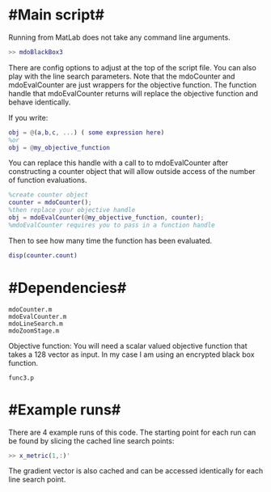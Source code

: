#Main script#
=======================
Running from MatLab does not take any command line arguments.
```Matlab
>> mdoBlackBox3
```
There are config options to adjust at the top of the script file.
You can also play with the line search parameters. Note that the mdoCounter and mdoEvalCounter are  just wrappers for the objective
function. The function handle that mdoEvalCounter returns will replace
the objective function and behave identically.

If you write: 
```Matlab
obj = @(a,b,c, ...) ( some expression here)
%or
obj = @my_objective_function
```
You can replace this handle with a call to to mdoEvalCounter after
constructing a counter object that will allow outside access of the 
number of function evaluations.
```Matlab
%create counter object
counter = mdoCounter();
%then replace your objective handle
obj = mdoEvalCounter(@my_objective_function, counter);
%mdoEvalCounter requires you to pass in a function handle
```
Then to see how many time the function has been evaluated.
```Matlab
disp(counter.count)
```


#Dependencies#
================================
	mdoCounter.m
	mdoEvalCounter.m
	mdoLineSearch.m
	mdoZoomStage.m

Objective function:
	You will need a scalar valued objective function that takes a 128 
	vector as input. In my case I am using an encrypted black box 
	function.

	func3.p

#Example runs#
=====================
There are 4 example runs of this code. The starting point for each run 
can be found by slicing the cached line search points:
```Matlab
>> x_metric(1,:)'
```
The gradient vector is also cached and can be accessed identically for 
each line search point.